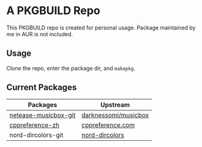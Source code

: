 # A PKGBUILD Repo

This PKGBUILD repo is created for personal usage.
Package maintained by me in AUR is not included.

## Usage

Clone the repo, enter the package dir, and `makepkg`.

## Current Packages

| Packages | Upstream |
| -------- | -------- |
| [netease-musicbox-git](https://github.com/tonyfettes/musicbox) | [darknessomi/musicbox](https://github.com/darknessomi/musicbox) |
| [cppreference-zh](https://github.com/myfreeer/cppreference2mshelp) | [cppreference.com](https://zh.cppreference.com/) |
| nord-dircolors-git | [nord-dircolors](https://github.com/arcticicestudio/nord-dircolors) |
